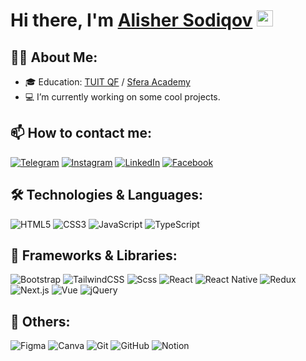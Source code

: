 # Hi there, I'm <a href="https://alisherdev.uz">Alisher Sodiqov</a> <img src="https://media.giphy.com/media/hvRJCLFzcasrR4ia7z/giphy.gif" width="26px" height="26px">

## 👨‍💻 About Me:
- 🎓 Education: <a href="https://tuitkf.uz/uz/" target="_blank">TUIT QF</a>  /  <a href="https://www.sferaacademy.uz/" target="_blank">Sfera Academy</a>
- 💻 I’m currently working on some cool projects.

## 📫 How to contact me:
[![Telegram](https://img.shields.io/badge/-Telegram-blue?style=for-the-badge&logo=Telegram&logoColor=white)](https://t.me/Sodiqov_Alisher)
[![Instagram](https://img.shields.io/badge/-Instagram-blue?style=for-the-badge&logo=Instagram&logoColor=white)](https://instagram.com/al1sher_o9o3/)
[![LinkedIn](https://img.shields.io/badge/-LinkedIn-blue?style=for-the-badge&logo=LinkedIn&logoColor=white)](https://www.linkedin.com/in/alisher-sodiqov-491183310/)
[![Facebook](https://img.shields.io/badge/-Facebook-blue?style=for-the-badge&logo=Facebook&logoColor=white)](https://www.facebook.com/profile.php?id=100091953420281)

## 🛠 Technologies & Languages:
![HTML5](https://img.shields.io/badge/-HTML5-black?style=flat-square&logo=html5)
![CSS3](https://img.shields.io/badge/-CSS3-black?style=flat-square&logo=css3)
![JavaScript](https://img.shields.io/badge/-JavaScript-black?style=flat-square&logo=javascript)
![TypeScript](https://img.shields.io/badge/-TypeScript-black?style=flat-square&logo=typescript)

## 🧰 Frameworks & Libraries:
![Bootstrap](https://img.shields.io/badge/-Bootstrap-black?style=flat-square&logo=bootstrap)
![TailwindCSS](https://img.shields.io/badge/-TailwindCSS-black?style=flat-square&logo=tailwindcss)
![Scss](https://img.shields.io/badge/-Sass-black?style=flat-square&logo=sass)
![React](https://img.shields.io/badge/-React-black?style=flat-square&logo=react)
![React Native](https://img.shields.io/badge/-React%20Native-black?style=flat-square&logo=react)
![Redux](https://img.shields.io/badge/-Redux-black?style=flat-square&logo=redux)
![Next.js](https://img.shields.io/badge/-Next.js-black?style=flat-square&logo=next.js)
![Vue](https://img.shields.io/badge/-Vue-black?style=flat-square&logo=vue.js)
![jQuery](https://img.shields.io/badge/-jQuery-black?style=flat-square&logo=jquery)

## 🔧 Others:
![Figma](https://img.shields.io/badge/-Figma-black?style=flat-square&logo=figma)
![Canva](https://img.shields.io/badge/-Canva-black?style=flat-square&logo=canva)
![Git](https://img.shields.io/badge/-Git-black?style=flat-square&logo=git)
![GitHub](https://img.shields.io/badge/-GitHub-black?style=flat-square&logo=github)
![Notion](https://img.shields.io/badge/-Notion-black?style=flat-square&logo=notion)

